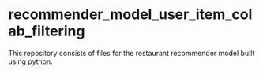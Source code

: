 # recommender_model_user_item_colab_filtering
This repository consists of files for the restaurant recommender model built using python.
